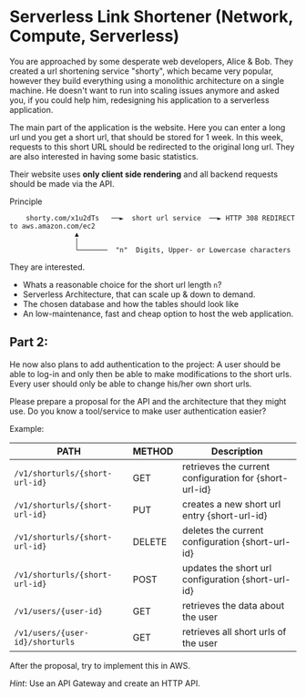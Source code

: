# Serverless Link Shortener (Network, Compute, Serverless)

You are approached by some desperate web developers, Alice & Bob. They created a url shortening service "shorty", which became very popular, however they build everything using a monolithic architecture on a single machine. He doesn't want to run into scaling issues anymore and asked you, if you could help him, redesigning his application to a serverless application.

The main part of the application is the website. Here you can enter a long url und you get a short url, that should be stored for 1 week. In this week, requests to this short URL should be redirected to the original long url. They are also interested in having some basic statistics.

Their website uses __only client side rendering__ and all backend requests should be made via the API.


Principle

```                                
    shorty.com/x1u2dTs   ──►  short url service  ──► HTTP 308 REDIRECT to aws.amazon.com/ec2
                ▲
                │
                └───────  "n"  Digits, Upper- or Lowercase characters

```


They are interested.
- Whats a reasonable choice for the short url length `n`?
- Serverless Architecture, that can scale up & down to demand.
- The chosen database and how the tables should look like
- An low-maintenance, fast and cheap option to host the web application.


## Part 2:
He now also plans to add authentication to the project: A user should be able to log-in and only then be able to make modifications to the short urls. Every user should only be able to change his/her own short urls.

Please prepare a proposal for the API and the architecture that they might use. Do you know a tool/service to make user authentication easier?

Example: 

| PATH                            | METHOD | Description                                            |
| ------------------------------- | ------ | ------------------------------------------------------ |
| `/v1/shorturls/{short-url-id} ` | GET    | retrieves the current configuration for {short-url-id} |
| `/v1/shorturls/{short-url-id} ` | PUT    | creates a new short url entry  {short-url-id}          |
| `/v1/shorturls/{short-url-id} ` | DELETE | deletes the current configuration {short-url-id}       |
| `/v1/shorturls/{short-url-id} ` | POST   | updates the short url configuration {short-url-id}     |
| `/v1/users/{user-id}          ` | GET    | retrieves the data about the user                      |
| `/v1/users/{user-id}/shorturls` | GET    | retrieves all short urls of the user                   |

After the proposal, try to implement this in AWS.

_Hint_: Use an API Gateway and create an HTTP API. 
